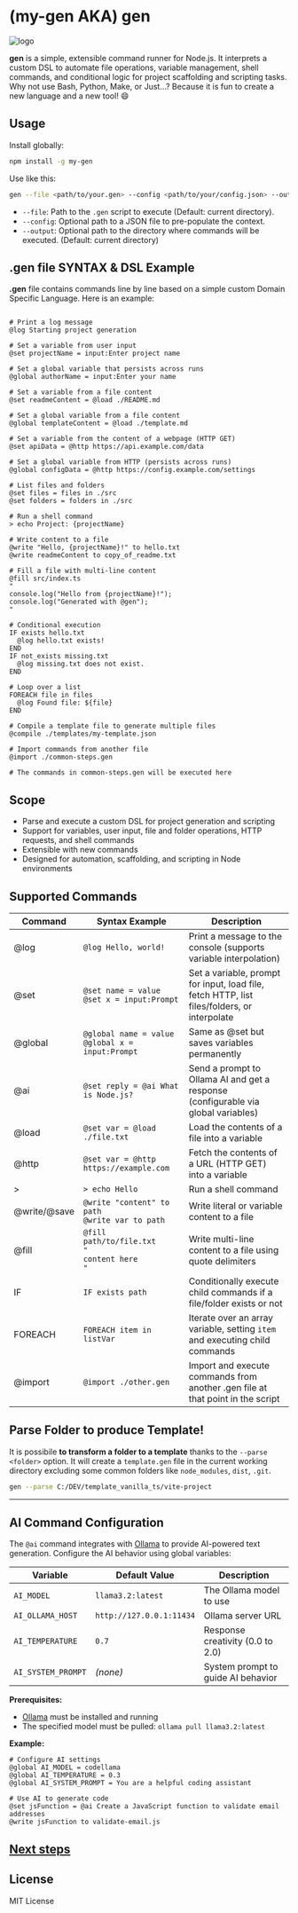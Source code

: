 # (my-gen AKA) gen

![logo](./doc/logo.png)

**gen** is a simple, extensible command runner for Node.js. It interprets a custom DSL to automate file operations, variable management, shell commands, and conditional logic for project scaffolding and scripting tasks. Why not use Bash, Python, Make, or Just...? Because it is fun to create a new language and a new tool! 😄


## Usage

Install globally:
```bash
npm install -g my-gen
```
Use like this:
```bash
gen --file <path/to/your.gen> --config <path/to/your/config.json> --output <path/to/output/dir>
```

- `--file`: Path to the `.gen` script to execute (Default: current directory).
- `--config`: Optional path to a JSON file to pre-populate the context.
- `--output`: Optional path to the directory where commands will be executed. (Default: current directory)

## .gen file SYNTAX & DSL Example
**.gen** file contains commands line by line based on a simple custom Domain Specific Language. Here is an example:
```plaintext

# Print a log message
@log Starting project generation

# Set a variable from user input
@set projectName = input:Enter project name

# Set a global variable that persists across runs
@global authorName = input:Enter your name

# Set a variable from a file content
@set readmeContent = @load ./README.md

# Set a global variable from a file content
@global templateContent = @load ./template.md

# Set a variable from the content of a webpage (HTTP GET)
@set apiData = @http https://api.example.com/data

# Set a global variable from HTTP (persists across runs)
@global configData = @http https://config.example.com/settings

# List files and folders
@set files = files in ./src
@set folders = folders in ./src

# Run a shell command
> echo Project: {projectName}

# Write content to a file
@write "Hello, {projectName}!" to hello.txt
@write readmeContent to copy_of_readme.txt

# Fill a file with multi-line content
@fill src/index.ts
"
console.log("Hello from {projectName}!");
console.log("Generated with @gen");
"

# Conditional execution
IF exists hello.txt
  @log hello.txt exists!
END
IF not_exists missing.txt
  @log missing.txt does not exist.
END

# Loop over a list
FOREACH file in files
  @log Found file: ${file}
END

# Compile a template file to generate multiple files
@compile ./templates/my-template.json

# Import commands from another file
@import ./common-steps.gen

# The commands in common-steps.gen will be executed here
```

## Scope
- Parse and execute a custom DSL for project generation and scripting
- Support for variables, user input, file and folder operations, HTTP requests, and shell commands
- Extensible with new commands
- Designed for automation, scaffolding, and scripting in Node environments

## Supported Commands

| Command    | Syntax Example                                 | Description                                                                                 |
|------------|------------------------------------------------|---------------------------------------------------------------------------------------------|
| @log       | `@log Hello, world!`                           | Print a message to the console (supports variable interpolation)                            |
| @set       | `@set name = value`<br>`@set x = input:Prompt`   | Set a variable, prompt for input, load file, fetch HTTP, list files/folders, or interpolate |
| @global    | `@global name = value`<br>`@global x = input:Prompt`   | Same as @set but saves variables permanently |
| @ai        | `@set reply = @ai What is Node.js?`            | Send a prompt to Ollama AI and get a response (configurable via global variables)          |
| @load      | `@set var = @load ./file.txt`                  | Load the contents of a file into a variable                                                 |
| @http      | `@set var = @http https://example.com`         | Fetch the contents of a URL (HTTP GET) into a variable                                      |
| >          | `> echo Hello`                                 | Run a shell command                                                                         |
| @write/@save | `@write "content" to path`<br>`@write var to path` | Write literal or variable content to a file                                                 |
| @fill        | `@fill path/to/file.txt`<br>`"`<br>`content here`<br>`"` | Write multi-line content to a file using quote delimiters                                   |
| IF         | `IF exists path`                               | Conditionally execute child commands if a file/folder exists or not                          |
| FOREACH    | `FOREACH item in listVar`                      | Iterate over an array variable, setting `item` and executing child commands                 |
| @import    | `@import ./other.gen`                           | Import and execute commands from another .gen file at that point in the script              |

## Parse Folder to produce Template!
It is possibile **to transform a folder to a template** thanks to the `--parse <folder>` option. It will create a `template.gen` file in the current working directory excluding some common folders like `node_modules`, `dist`, `.git`.
```bash
gen --parse C:/DEV/template_vanilla_ts/vite-project
```

---
## AI Command Configuration

The `@ai` command integrates with [Ollama](https://ollama.com/) to provide AI-powered text generation. Configure the AI behavior using global variables:

| Variable            | Default Value                | Description                                    |
|--------------------|------------------------------|------------------------------------------------|
| `AI_MODEL`         | `llama3.2:latest`                   | The Ollama model to use                       |
| `AI_OLLAMA_HOST`   | `http://127.0.0.1:11434`    | Ollama server URL                             |
| `AI_TEMPERATURE`   | `0.7`                        | Response creativity (0.0 to 2.0)              |
| `AI_SYSTEM_PROMPT` | *(none)*                     | System prompt to guide AI behavior            |

**Prerequisites:**
- [Ollama](https://ollama.com/) must be installed and running
- The specified model must be pulled: `ollama pull llama3.2:latest`

**Example:**
```plaintext
# Configure AI settings
@global AI_MODEL = codellama
@global AI_TEMPERATURE = 0.3
@global AI_SYSTEM_PROMPT = You are a helpful coding assistant

# Use AI to generate code
@set jsFunction = @ai Create a JavaScript function to validate email addresses
@write jsFunction to validate-email.js
```


## [Next steps](./doc/TODO.md)


## License
MIT License